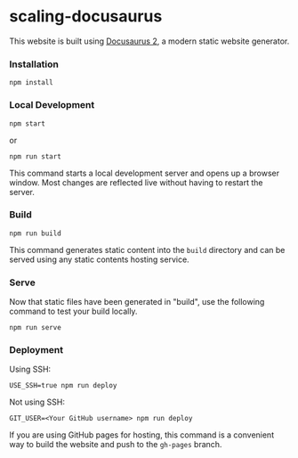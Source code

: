 # scaling-docusaurus

This website is built using [Docusaurus 2](https://docusaurus.io/), a modern static website generator.

### Installation

```
npm install
```

### Local Development

```
npm start
```

or 

```
npm run start
```

This command starts a local development server and opens up a browser window. Most changes are reflected live without having to restart the server.

### Build

```
npm run build
```

This command generates static content into the `build` directory and can be served using any static contents hosting service.

### Serve

Now that static files have been generated in "build", use the following command to test your build locally.

```
npm run serve
```

### Deployment

Using SSH:

```
USE_SSH=true npm run deploy
```

Not using SSH:

```
GIT_USER=<Your GitHub username> npm run deploy
```

If you are using GitHub pages for hosting, this command is a convenient way to build the website and push to the `gh-pages` branch.
